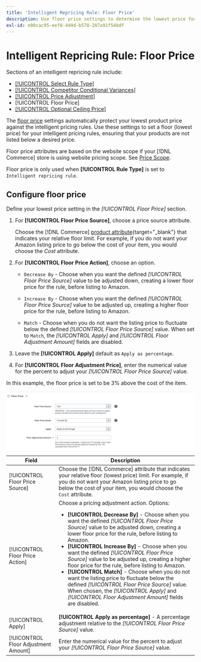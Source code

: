 ```yaml
---
title: 'Intelligent Repricing Rule: Floor Price'
description: Use floor price settings to determine the lowest price for an intelligent pricing rule to manage your Amazon listings.
exl-id: e00cac95-eef8-4d4d-b578-287a91f54bdf
---
```

# Intelligent Repricing Rule: Floor Price

Sections of an intelligent repricing rule include:

- [[!UICONTROL Select Rule Type]](./intelligent-repricing-rules.md)
- [[!UICONTROL Competitor Conditional Variances]](./competitor-conditional-variances.md)
- [[!UICONTROL Price Adjustment]](./price-adjustment.md)
- [!UICONTROL Floor Price]
- [[!UICONTROL Optional Ceiling Price]](./optional-ceiling-price.md)

The [floor price](./floor-price.md) settings automatically protect your lowest product price against the intelligent pricing rules. Use these settings to set a floor (lowest price) for your intelligent pricing rules, ensuring that your products are not listed below a desired price.

Floor price attributes are based on the website scope if your [!DNL Commerce] store is using website pricing scope. See [Price Scope](./price-scope.md).

Floor price is only used when **[!UICONTROL Rule Type]** is set to `Intelligent repricing rule`.

## Configure floor price

Define your lowest price setting in the _[!UICONTROL Floor Price]_ section.

1. For **[!UICONTROL Floor Price Source]**, choose a price source attribute.

   Choose the [!DNL Commerce] [product attribute](https://docs.magento.com/user-guide/catalog/product-attributes.html){target="_blank"} that indicates your relative floor limit. For example, if you do not want your Amazon listing price to go below the cost of your item, you would choose the *Cost* attribute.

1. For **[!UICONTROL Floor Price Action]**, choose an option.

   - `Decrease By` - Choose when you want the defined _[!UICONTROL Floor Price Source]_ value to be adjusted down, creating a lower floor price for the rule, before listing to Amazon.

   - `Increase By` - Choose when you want the defined _[!UICONTROL Floor Price Source]_ value to be adjusted up, creating a higher floor price for the rule, before listing to Amazon.

   - `Match` - Choose when you do not want the listing price to fluctuate below the defined _[!UICONTROL Floor Price Source]_ value. When set to `Match`, the _[!UICONTROL Apply]_ and _[!UICONTROL Floor Adjustment Amount]_ fields are disabled.

1. Leave the **[!UICONTROL Apply]** default as `Apply as percentage`.

1. For **[!UICONTROL Floor Adjustment Price]**, enter the numerical value for the percent to adjust your _[!UICONTROL Floor Price Source]_ value.

In this example, the floor price is set to be 3% above the cost of the item.

![Intelligent repricing rule example - floor price](assets/ob-intelligent-pricde-rule-floor-price.png)

|Field|Description|
|--- |--- |
|[!UICONTROL Floor Price Source]|Choose the [!DNL Commerce] attribute that indicates your relative floor (lowest price) limit. For example, if you do not want your Amazon listing price to go below the cost of your item, you would choose the `Cost` attribute. |
|[!UICONTROL Floor Price Action]|Choose a pricing adjustment action. Options:<ul><li>**[!UICONTROL Decrease By]** - Choose when you want the defined _[!UICONTROL Floor Price Source]_ value to be adjusted down, creating a lower floor price for the rule, before listing to Amazon.</li><li>**[!UICONTROL Increase By]** - Choose when you want the defined _[!UICONTROL Floor Price Source]_ value to be adjusted up, creating a higher floor price for the rule, before listing to Amazon.</li><li>**[!UICONTROL Match]** - Choose when you do not want the listing price to fluctuate below the defined _[!UICONTROL Floor Price Source]_ value. When chosen, the _[!UICONTROL Apply]_ and _[!UICONTROL Floor Adjustment Amount]_ fields are disabled.</li></ul> |
|[!UICONTROL Apply]|**[!UICONTROL Apply as percentage]** - A percentage adjustment relative to the _[!UICONTROL Floor Price Source]_ value. |
|[!UICONTROL Floor Adjustment Amount] |Enter the numerical value for the percent to adjust your _[!UICONTROL Floor Price Source]_ value. |
